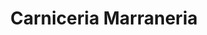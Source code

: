 ---
title: "Carniceria Marraneria"
url: /san-miguel-petapa/carniceria-marraneria/
shop: Metzgerei
---